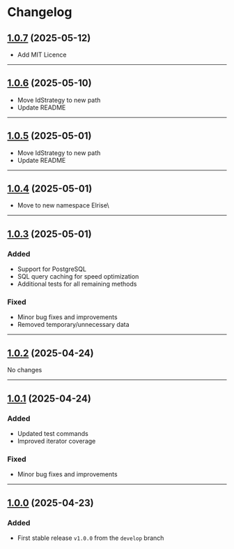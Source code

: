 # Changelog

## [1.0.7]() (2025-05-12)
- Add MIT Licence

---

## [1.0.6](https://github.com/alexk136/dbal-manager/compare/v1.0.5...v1.0.6) (2025-05-10)
- Move IdStrategy to new path
- Update README

---

## [1.0.5](https://github.com/alexk136/dbal-manager/compare/v1.0.4...v1.0.5) (2025-05-01)
- Move IdStrategy to new path 
- Update README

---

## [1.0.4](https://github.com/alexk136/dbal-manager/compare/v1.0.3...v1.0.4) (2025-05-01)
- Move to new namespace Elrise\

---

## [1.0.3](https://github.com/alexk136/dbal-manager/compare/v1.0.2...v1.0.3) (2025-05-01)
### Added
- Support for PostgreSQL
- SQL query caching for speed optimization
- Additional tests for all remaining methods

### Fixed
- Minor bug fixes and improvements
- Removed temporary/unnecessary data

---

## [1.0.2](https://github.com/alexk136/dbal-manager/compare/v1.0.1...v1.0.2) (2025-04-24)
No changes

---

## [1.0.1](https://github.com/alexk136/dbal-manager/compare/v1.0.0...v1.0.1) (2025-04-24)
### Added
- Updated test commands
- Improved iterator coverage

### Fixed
- Minor bug fixes and improvements

---

## [1.0.0](https://github.com/alexk136/dbal-manager/releases/tag/v1.0.0) (2025-04-23)
### Added
- First stable release `v1.0.0` from the `develop` branch
